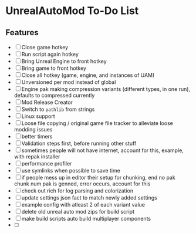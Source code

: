 # UnrealAutoMod To-Do List

## Features
- [ ] Close game hotkey
- [ ] Run script again hotkey
- [ ] Bring Unreal Engine to front hotkey
- [ ] Bring game to front hotkey
- [ ] Close all hotkey (game, engine, and instances of UAM)
- [ ] Unversioned per mod instead of global
- [ ] Engine pak making compression variants (different types, in one run), defaults to compressed currently
- [ ] Mod Release Creator
- [ ] Switch to `pathlib` from strings
- [ ] Linux support
- [ ] Loose file copying / original game file tracker to alleviate loose modding issues
- [ ] better timers
- [ ] Validation steps first, before running other stuff
- [ ] sometimes people will not have internet, account for this, example, with repak installer
- [ ] performance profiler
- [ ] use symlinks when possible to save time
- [ ] if people mess up in editor their setup for chunking, end no pak chunk num pak is genned, error occurs, account for this
- [ ] check out rich for log parsing and colorization
- [ ] update settings json fact to match newly added settings
- [ ] example config with atleast 2 of each variant value
- [ ] delete old unreal auto mod zips for build script
- [ ] make build scripts auto build multiplayer components
- [ ] 
